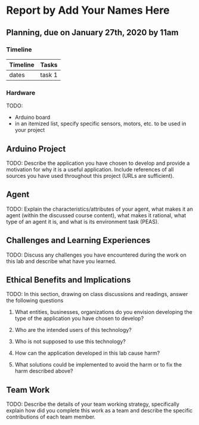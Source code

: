 # Report by Add Your Names Here

## Planning, due on January 27th, 2020 by 11am

### Timeline

| Timeline  | Tasks |
| ----------- | ----------- |
|   dates    |    task 1   |

### Hardware 
TODO:
- Arduino board
- in an itemized list, specify specific sensors, motors, etc. to be used in your project


## Arduino Project
TODO:
Describe the application you have chosen to develop and provide a motivation for why it is a useful application. Include  references of all sources you have used throughout this project (URLs are sufficient).

## Agent
TODO:
Explain the characteristics/attributes of your agent, what makes it an agent (within the discussed course content), what makes it rational, what type of an agent it is, and what is its environment task (PEAS).

## Challenges and Learning Experiences
TODO:
Discuss any challenges you have encountered during the work on this lab and  describe what have you learned. 

## Ethical Benefits and Implications
TODO:
In this section, drawing on class discussions and readings, answer the following questions

1. What entities, businesses, organizations do you envision developing the type of the application you have chosen to develop?

2. Who are the intended users of this technology?

3. Who is not supposed to use this technology?

4. How can the application developed in this lab cause harm?

5. What solutions could be implemented to avoid the harm or to fix the harm described above?

## Team Work
TODO:
Describe the details of your team working strategy, specifically explain how did you complete this work as a team and describe the specific contributions of each team member. 